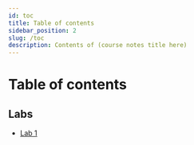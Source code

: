 ```yaml
---
id: toc
title: Table of contents
sidebar_position: 2
slug: /toc
description: Contents of (course notes title here)
---
```


# Table of contents

## Labs <a id="labs"></a>

- [Lab 1](Labs/lab1.md)

